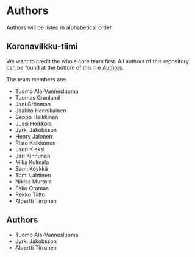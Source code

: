 # Authors

Authors will be listed in alphabetical order.

## Koronavilkku-tiimi

We want to credit the whole core team first. All authors of this repository
can be found at the bottom of this file [Authors](#authors).

The team members are:
- Tuomo Ala-Vannesluoma
- Tuomas Granlund
- Jani Grönman
- Jaakko Hannikainen
- Seppo Heikkinen
- Jussi Heikkola
- Jyrki Jakobsson
- Henry Jalonen
- Risto Kaikkonen
- Lauri Kieksi
- Jari Kinnunen
- Mika Kulmala
- Sami Köykkä
- Tomi Lahtinen
- Niklas Murtola
- Esko Oramaa
- Pekko Tiitto
- Alpertti Tirronen

## Authors
- Tuomo Ala-Vannesluoma
- Jyrki Jakobsson
- Alpertti Tirronen

